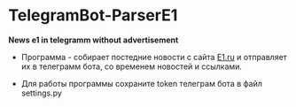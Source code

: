 # TelegramBot-ParserE1
<b>News e1 in telegramm without advertisement</b>

- Программа - собирает постедние новости с сайта [E1.ru](https://www.e1.ru) и отправляет их в телеграмм бота, со временем новостей и ссылками.

- Для работы программы сохраните token телеграм бота в файл settings.py
